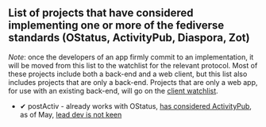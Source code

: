## List of projects that have considered implementing one or more of the fediverse standards (OStatus, ActivityPub, Diaspora, Zot)

*Note*: once the developers of an app firmly commit to an implementation, it will be moved from this list to the watchlist for the relevant protocol. Most of these projects include both a back-end and a web client, but this list also includes projects that are only a back-end. Projects that are only a web app, for use with an existing back-end, will go on the [client watchlist](https://gitlab.com/fediverse/fediverse.gitlab.io/wikis/watchlist-for-client-apps).

* &#10004; postActiv - already works with OStatus, [has considered ActivityPub](http://gitea.postactiv.com/postActiv/postActiv/issues/3), as of May, [lead dev is not keen](https://pinafore.social/statuses/102134006705360903)